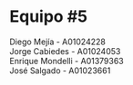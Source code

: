 # Equipo #5

Diego Mejía - A01024228  
Jorge Cabiedes - A01024053  
Enrique Mondelli - A01379363  
José Salgado - A01023661
